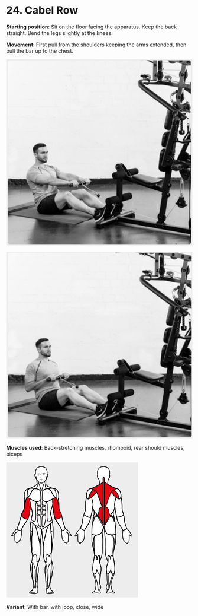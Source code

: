 # 24. Cabel Row

__Starting position__: Sit on the floor facing the apparatus. Keep the back straight. Bend the legs slightly at the knees.

__Movement__: First pull from the shoulders keeping the arms extended, then pull the bar up to the chest.

![001](001.png)

![002](002.png)

__Muscles used__: Back-stretching muscles, rhomboid, rear should muscles, biceps

![003](003.png)

__Variant__: With bar, with loop, close, wide
